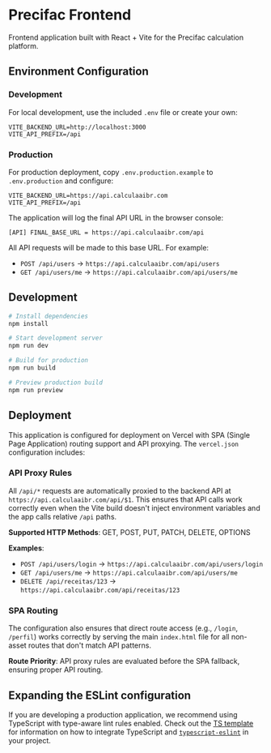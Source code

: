 # Precifac Frontend

Frontend application built with React + Vite for the Precifac calculation platform.

## Environment Configuration

### Development
For local development, use the included `.env` file or create your own:

```env
VITE_BACKEND_URL=http://localhost:3000
VITE_API_PREFIX=/api
```

### Production
For production deployment, copy `.env.production.example` to `.env.production` and configure:

```env
VITE_BACKEND_URL=https://api.calculaaibr.com
VITE_API_PREFIX=/api
```

The application will log the final API URL in the browser console:
```
[API] FINAL_BASE_URL = https://api.calculaaibr.com/api
```

All API requests will be made to this base URL. For example:
- `POST /api/users` → `https://api.calculaaibr.com/api/users`
- `GET /api/users/me` → `https://api.calculaaibr.com/api/users/me`

## Development

```bash
# Install dependencies
npm install

# Start development server
npm run dev

# Build for production
npm run build

# Preview production build
npm run preview
```

## Deployment

This application is configured for deployment on Vercel with SPA (Single Page Application) routing support and API proxying. The `vercel.json` configuration includes:

### API Proxy Rules
All `/api/*` requests are automatically proxied to the backend API at `https://api.calculaaibr.com/api/$1`. This ensures that API calls work correctly even when the Vite build doesn't inject environment variables and the app calls relative `/api` paths.

**Supported HTTP Methods**: GET, POST, PUT, PATCH, DELETE, OPTIONS

**Examples**:
- `POST /api/users/login` → `https://api.calculaaibr.com/api/users/login`
- `GET /api/users/me` → `https://api.calculaaibr.com/api/users/me`
- `DELETE /api/receitas/123` → `https://api.calculaaibr.com/api/receitas/123`

### SPA Routing
The configuration also ensures that direct route access (e.g., `/login`, `/perfil`) works correctly by serving the main `index.html` file for all non-asset routes that don't match API patterns.

**Route Priority**: API proxy rules are evaluated before the SPA fallback, ensuring proper API routing.

## Expanding the ESLint configuration

If you are developing a production application, we recommend using TypeScript with type-aware lint rules enabled. Check out the [TS template](https://github.com/vitejs/vite/tree/main/packages/create-vite/template-react-ts) for information on how to integrate TypeScript and [`typescript-eslint`](https://typescript-eslint.io) in your project.

